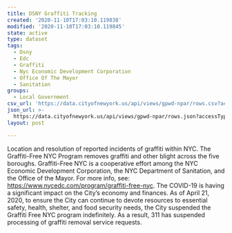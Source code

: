 ```yaml
---
title: DSNY Graffiti Tracking
created: '2020-11-10T17:03:10.119838'
modified: '2020-11-10T17:03:10.119845'
state: active
type: dataset
tags:
  - Dsny
  - Edc
  - Graffiti
  - Nyc Economic Development Corporation
  - Office Of The Mayor
  - Sanitation
groups:
  - Local Government
csv_url: 'https://data.cityofnewyork.us/api/views/gpwd-npar/rows.csv?accessType=DOWNLOAD'
json_url: >-
  https://data.cityofnewyork.us/api/views/gpwd-npar/rows.json?accessType=DOWNLOAD
layout: post

---
```

Location and resolution of reported incidents of graffiti within NYC. The Graffiti-Free NYC Program removes graffiti and other blight across the five boroughs. Graffiti-Free NYC is a cooperative effort among the NYC Economic Development Corporation, the NYC Department of Sanitation, and the Office of the Mayor. For more info, see: https://www.nycedc.com/program/graffiti-free-nyc. The COVID-19 is having a significant impact on the City’s economy and finances. As of April 21, 2020, to ensure the City can continue to devote resources to essential safety, health, shelter, and food security needs, the City suspended the Graffiti Free NYC program indefinitely. As a result, 311 has suspended processing of graffiti removal service requests.
